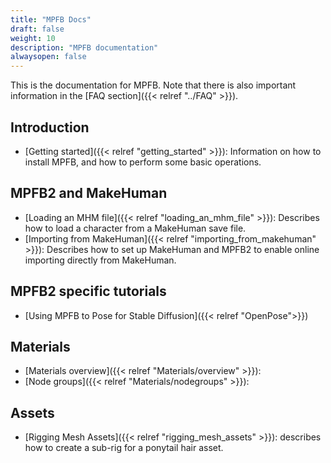 ```yaml
---
title: "MPFB Docs"
draft: false
weight: 10
description: "MPFB documentation"
alwaysopen: false
---
```


This is the documentation for MPFB. Note that there is also important information in the [FAQ section]({{< relref "../FAQ" >}}).

## Introduction

* [Getting started]({{< relref "getting_started" >}}): Information on how to install MPFB, and how to perform some basic operations.

## MPFB2 and MakeHuman

* [Loading an MHM file]({{< relref "loading_an_mhm_file" >}}): Describes how to load a character from a MakeHuman save file.
* [Importing from MakeHuman]({{< relref "importing_from_makehuman" >}}): Describes how to set up MakeHuman and MPFB2 to enable online importing directly from MakeHuman.

## MPFB2 specific tutorials

* [Using MPFB to Pose for Stable Diffusion]({{< relref "OpenPose">}})

## Materials

* [Materials overview]({{< relref "Materials/overview" >}}):
* [Node groups]({{< relref "Materials/nodegroups" >}}):

## Assets

* [Rigging Mesh Assets]({{< relref "rigging_mesh_assets" >}}): describes how to create a sub-rig for a ponytail hair asset.
